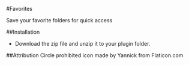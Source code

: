 #Favorites

Save your favorite folders for quick access

##Installation

- Download the zip file and unzip it to your plugin folder.

##Attribution
Circle prohibited icon made by Yannick from Flaticon.com